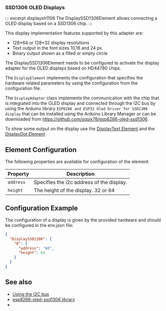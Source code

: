 ### SSD1306 OLED Displays
 
::: excerpt displaysh1106
The DisplaySSD1306Element allows connecting a OLED display based on a SSD1306 chip.
:::

This display implementation features supported by this adapter are:

* 128\*64 or 128\*32 display resolutions
* Text output in the font sizes 10,16 and 24 px.
* Binary output shown as a filled or empty circle

The DisplaySSD1306Element needs to be configured to activate the display adapter for the OLED
displays based on HD44780 chips.

The `DisplayElement` implements the configuration that specifies the hardware related parameters by using the configuration from the configuration file.

The `DisplayAdapter` class implements the communication with the chip that is integrated into the OLED display and connected through the I2C bus by using the Arduino library `ESP8266 and ESP32 Oled Driver for SSD1306 display` that can be installed using the Arduino Library Manager or can be downloaded from
<https://github.com/squix78/esp8266-oled-ssd1306>.

To show some output on the display use the [DisplayText Element](/elements/displaytext.md)
and the [DisplayDot Element](/elements/displaydot.md)

## Element Configuration

The following properties are available for configuration of the element:

<object data="/element.svg?displaysh1106" type="image/svg+xml"></object>

| Property  | Description                               |
| --------- | ----------------------------------------- |
| `address` | Specifies the i2c address of the display. |
| `height`  | The height of the display. 32 or 64       |


## Configuration Example


The configuration of a display is given by the provided hardware and should be configured in the env.json file:

```JSON
{
  "DisplaySSD1306": {
    "0": {
      "address": "60",
      "height": 64
    }
  }
}
```



## See also

* [Using the I2C bus](/i2c.md)
* [esp8266-oled-ssd1306 library](/https://github.com/squix78/esp8266-oled-ssd1306)
* 